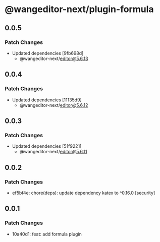 # @wangeditor-next/plugin-formula

## 0.0.5

### Patch Changes

- Updated dependencies [9fb698d]
  - @wangeditor-next/editor@5.6.13

## 0.0.4

### Patch Changes

- Updated dependencies [11135d9]
  - @wangeditor-next/editor@5.6.12

## 0.0.3

### Patch Changes

- Updated dependencies [51f9221]
  - @wangeditor-next/editor@5.6.11

## 0.0.2

### Patch Changes

- ef5bf4e: chore(deps): update dependency katex to ^0.16.0 [security]

## 0.0.1

### Patch Changes

- 10a40d1: feat: add formula plugin
